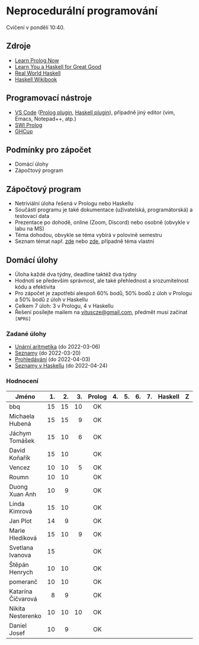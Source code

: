 Neprocedurální programování
===========================

Cvičení v pondělí 10:40.

Zdroje
------

- [Learn Prolog Now](http://www.learnprolognow.org/)
- [Learn You a Haskell for Great Good](http://learnyouahaskell.com/)
- [Real World Haskell](http://book.realworldhaskell.org/)
- [Haskell Wikibook](https://en.wikibooks.org/wiki/Haskell)

Programovací nástroje
---------------------

- [VS Code](https://code.visualstudio.com/) ([Prolog plugin](https://marketplace.visualstudio.com/items?itemName=arthurwang.vsc-prolog), [Haskell plugin](https://marketplace.visualstudio.com/items?itemName=haskell.haskell)), případně jiný editor (vim, Emacs, Notepad++, atp.)
- [SWI Prolog](http://www.swi-prolog.org/)
- [GHCup](https://www.haskell.org/ghcup/)

Podmínky pro zápočet
--------------------

- Domácí úlohy
- Zápočtový program

Zápočtový program
-----------------

- Netriviální úloha řešená v Prologu nebo Haskellu
- Součástí programu je také dokumentace (uživatelská, programátorská) a testovací data
- Prezentace po dohodě, online (Zoom, Discord) nebo osobně (obvykle v labu na MS)
- Téma dohodou, obvykle se téma vybírá v polovině semestru
- Seznam témat např. [zde](http://kti.mff.cuni.cz/~hric/vyuka/pl_prikl_win.pdf) nebo [zde](http://ksvi.mff.cuni.cz/~dvorak/vyuka/14/NPRG005x01/programy.html), případně téma vlastní

Domácí úlohy
------------

- Úloha každé dva týdny, deadline taktéž dva týdny
- Hodnotí se především správnost, ale také přehlednost a srozumitelnost kódu a efektivita
- Pro zápočet je zapotřebí alespoň 60% bodů, 50% bodů z úloh v Prologu a 50% bodů z úloh v Haskellu
- Celkem 7 úloh: 3 v Prologu, 4 v Haskellu
- Řešení posílejte mailem na vituscze@gmail.com, předmět musí začínat `[NPRG]`

### Zadané úlohy

- [Unární aritmetika](https://github.com/vituscze/neproc/blob/master/Homework/hw1.pl) (do 2022-03-06)
- [Seznamy](https://github.com/vituscze/neproc/blob/master/Homework/hw2.pl) (do 2022-03-20)
- [Prohledávání](https://github.com/vituscze/neproc/blob/master/Homework/hw3.pl) (do 2022-04-03)
- [Seznamy v Haskellu](https://github.com/vituscze/neproc/blob/master/Homework/hw4.hs) (do 2022-04-24)

### Hodnocení

| Jméno               | 1. | 2. | 3. | Prolog | 4. | 5. | 6. | 7. | Haskell |  Z | ZP |
| ------------------- | --:| --:| --:|:------:| --:| --:| --:| --:|:-------:|:--:|:--:|
| bbq                 | 15 | 15 | 10 |     OK |    |    |    |    |         |    |    |
| Michaela Hubená     | 15 | 15 |  9 |     OK |    |    |    |    |         |    |    |
| Jáchym Tomášek      | 15 | 10 |  6 |     OK |    |    |    |    |         |    |    |
| David Koňařík       | 15 | 10 |    |     OK |    |    |    |    |         |    |    |
| Vencez              | 10 | 10 |  5 |     OK |    |    |    |    |         |    |    |
| Roumn               | 10 | 10 |    |     OK |    |    |    |    |         |    |    |
| Duong Xuan Anh      | 10 |  9 |    |     OK |    |    |    |    |         |    |    |
| Linda Kimrová       | 15 | 10 |    |     OK |    |    |    |    |         |    |    |
| Jan Plot            | 14 |  9 |    |     OK |    |    |    |    |         |    |    |
| Marie Hledíková     | 15 | 10 |  9 |     OK |    |    |    |    |         |    |    |
| Svetlana Ivanova    | 15 |    |    |     OK |    |    |    |    |         |    |    |
| Štěpán Henrych      | 10 | 10 |    |     OK |    |    |    |    |         |    |    |
| pomeranč            | 10 | 10 |    |     OK |    |    |    |    |         |    |    |
| Katarína Čičvarová  |  8 |  9 |    |     OK |    |    |    |    |         |    |    |
| Nikita Nesterenko   | 10 | 10 | 10 |     OK |    |    |    |    |         |    |    |
| Daniel Josef        | 10 |  9 |    |     OK |    |    |    |    |         |    |    |
